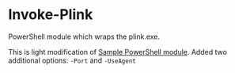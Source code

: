 # Invoke-Plink
PowerShell module which wraps the plink.exe.

This is light modification of [Sample PowerShell module](https://gallery.technet.microsoft.com/scriptcenter/Sample-PowerShell-module-8d961a1c).
Added two additional options: `-Port` and `-UseAgent`
